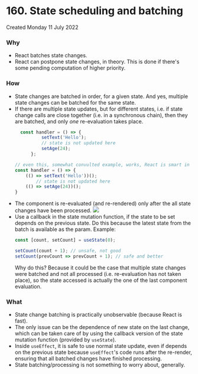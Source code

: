 # 160. State scheduling and batching
Created Monday 11 July 2022

### Why
- React batches state changes.
- React can postpone state changes, in theory. This is done if there's some pending computation of higher priority.

### How
- State changes are batched in order, for a given state. And yes, multiple state changes can be batched for the same state.
- If there are multiple state updates, but for different states, i.e. if state change calls are close together (i.e. in a synchronous chain), then they are batched, and only *one* re-evaluation takes place.
  ```jsx
	const handler = () => {
			setText('Hello');
			// state is not updated here
			setAge(24);
		};
	```
	```jsx
	// even this, somewhat convulted example, works, React is smart in batching state changes
	const handler = () => {
		(() => setText('Hello'))();
			// state is not updated here
		(() => setAge(24))();
	}
	```
- The component is re-evaluated (and re-rendered) only after the all state changes have been processed.
  ![](../../../../assets/160_State_scheduling_and_batching-image-1-024b227f.png)
- Use a callback in the state mutation function, if the state to be set depends on the previous state. Do this because the latest state from the batch is available as the param. Example:
	```jsx
	const [count, setCount] = useState(0);

	setCount(count + 1); // unsafe, not good
	setCount(prevCount => prevCount + 1); // safe and better
	```
	Why do this? Because it could be the case that multiple state changes were batched and not all processed (i.e. re-evaluation has not taken place), so the state accessed is actually the one of the last component evaluation.

### What
- State change batching is practically unobservable (because React is fast).
- The only issue can be the dependence of new state on the last change, which can be taken care of by using the callback version of the state mutation function (provided by `useState`).
- Inside `useEffect`, it is safe to use normal state update, even if depends on the previous state because `useEffect`'s code runs after the re-render, ensuring that all batched changes have finished processing.
- State batching/processing is not something to worry about, generally.
